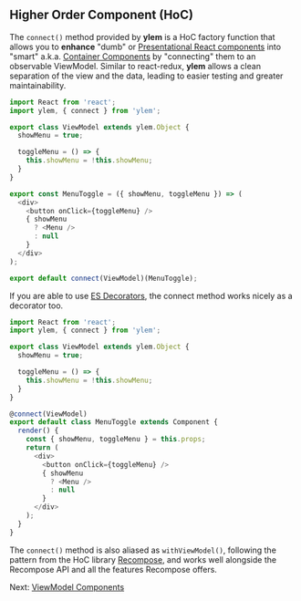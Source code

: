## Higher Order Component (HoC)

The `connect()` method provided by **ylem** is a HoC factory function that allows you to **enhance** "dumb" or [Presentational React components](https://medium.com/@dan_abramov/smart-and-dumb-components-7ca2f9a7c7d0#.v9i90qbq8) into "smart" a.k.a. [Container Components](https://medium.com/@dan_abramov/smart-and-dumb-components-7ca2f9a7c7d0#.v9i90qbq8) by "connecting" them to an observable ViewModel. Similar to react-redux, **ylem** allows a clean separation of the view and the data, leading to easier testing and greater maintainability.

```js
import React from 'react';
import ylem, { connect } from 'ylem';

export class ViewModel extends ylem.Object {
  showMenu = true;

  toggleMenu = () => {
    this.showMenu = !this.showMenu;
  }
}

export const MenuToggle = ({ showMenu, toggleMenu }) => (
  <div>
    <button onClick={toggleMenu} />
    { showMenu
      ? <Menu />
      : null
    }
  </div>
);

export default connect(ViewModel)(MenuToggle);
```

If you are able to use [ES Decorators](https://babeljs.io/docs/plugins/transform-decorators/), the connect method works nicely as a decorator too.

```js
import React from 'react';
import ylem, { connect } from 'ylem';

export class ViewModel extends ylem.Object {
  showMenu = true;

  toggleMenu = () => {
    this.showMenu = !this.showMenu;
  }
}

@connect(ViewModel)
export default class MenuToggle extends Component {
  render() {
    const { showMenu, toggleMenu } = this.props;
    return (
      <div>
        <button onClick={toggleMenu} />
        { showMenu
          ? <Menu />
          : null
        }
      </div>
    );
  }
}
```

The `connect()` method is also aliased as `withViewModel()`, following the pattern from the HoC library [Recompose](https://github.com/acdlite/recompose), and works well alongside the Recompose API and all the features Recompose offers.

Next: [ViewModel Components](./use-viewmodel-components.md)
